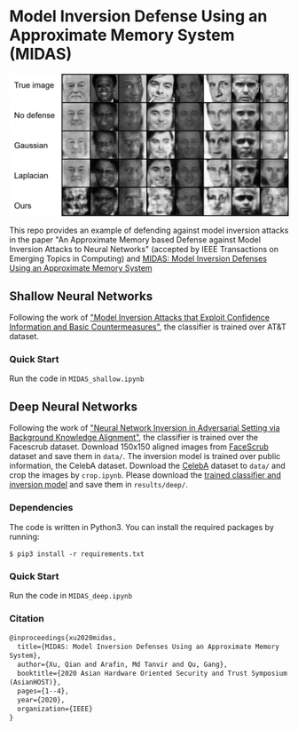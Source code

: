# Model Inversion Defense Using an Approximate Memory System (MIDAS)

![](./results/deep/recon_comparison_76_text.png)

This repo provides an example of defending against model inversion attacks in the 
paper "An Approximate Memory based Defense against Model Inversion Attacks to Neural Networks" (accepted by IEEE Transactions on Emerging Topics in Computing) and [MIDAS: Model Inversion Defenses Using an Approximate Memory System](https://ieeexplore.ieee.org/abstract/document/9358254)

## Shallow Neural Networks

Following the work of ["Model Inversion Attacks that Exploit Confidence Information and Basic Countermeasures"](https://dl.acm.org/doi/abs/10.1145/2810103.2813677), the classifier is trained over AT&T dataset.

### Quick Start

Run the code in ```MIDAS_shallow.ipynb```


## Deep Neural Networks

Following the work of ["Neural Network Inversion in Adversarial Setting via Background Knowledge Alignment"](https://dl.acm.org/citation.cfm?id=3354261), the classifier is trained over the Facescrub dataset. Download 150x150 aligned images from [FaceScrub](https://github.com/theothings/facescrub-dataset.git) dataset and save them in ```data/```. The inversion model is trained over public information, the CelebA dataset. Download the [CelebA](http://mmlab.ie.cuhk.edu.hk/projects/CelebA.html) dataset to ```data/``` and crop the images by ```crop.ipynb```. Please download the [trained classifier and inversion model](https://drive.google.com/drive/folders/12TgsgytXNE76FUCd74nSOmpIn8n9TVSd?usp=sharing) and save them in ```results/deep/```.


### Dependencies

The code is written in Python3. You can install the required packages by running:

```
$ pip3 install -r requirements.txt
```

### Quick Start

Run the code in ```MIDAS_deep.ipynb```


### Citation

```
@inproceedings{xu2020midas,
  title={MIDAS: Model Inversion Defenses Using an Approximate Memory System},
  author={Xu, Qian and Arafin, Md Tanvir and Qu, Gang},
  booktitle={2020 Asian Hardware Oriented Security and Trust Symposium (AsianHOST)},
  pages={1--4},
  year={2020},
  organization={IEEE}
}
```
